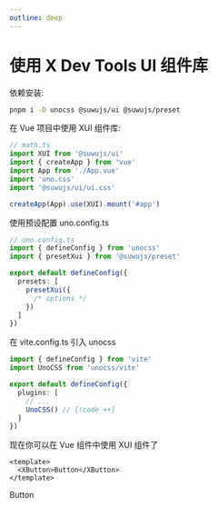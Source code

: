 ```yaml
---
outline: deep
---
```


# 使用 X Dev Tools UI 组件库

依赖安装:

```bash [pnpm]
pnpm i -D unocss @suwujs/ui @suwujs/preset
```

在 Vue 项目中使用 XUI 组件库:

```ts
// math.ts
import XUI from '@suwujs/ui'
import { createApp } from 'vue'
import App from './App.vue'
import 'uno.css'
import '@suwujs/ui/ui.css'

createApp(App).use(XUI).mount('#app')
```

使用预设配置 uno.config.ts

```ts twoslash {7-9}
// uno.config.ts
import { defineConfig } from 'unocss'
import { presetXui } from '@suwujs/preset'

export default defineConfig({
  presets: [
    presetXui({
      /* options */
    })
  ]
})
```

在 vite.config.ts 引入 unocss

```ts
import { defineConfig } from 'vite'
import UnoCSS from 'unocss/vite'

export default defineConfig({
  plugins: [
    // ...
    UnoCSS() // [!code ++]
  ]
})
```

现在你可以在 Vue 组件中使用 XUI 组件了

```vue
<template>
  <XButton>Button</XButton>
</template>
```

<XButton>Button</XButton>
